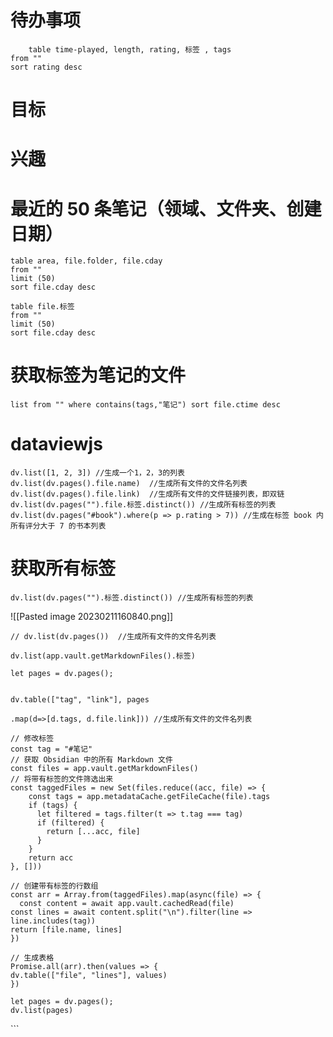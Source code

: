 
# 待办事项
```dataview
	table time-played, length, rating, 标签 , tags
from ""
sort rating desc
```


# 目标

# 兴趣

# 最近的 50 条笔记（领域、文件夹、创建日期）
```dataview
table area, file.folder, file.cday
from ""
limit (50)
sort file.cday desc
```
```dataview
table file.标签
from ""
limit (50)
sort file.cday desc
```

# 获取标签为笔记的文件
```dataview
list from "" where contains(tags,"笔记") sort file.ctime desc
```

# dataviewjs
```dataviewjs
dv.list([1, 2, 3]) //生成一个1，2，3的列表
dv.list(dv.pages().file.name)  //生成所有文件的文件名列表
dv.list(dv.pages().file.link)  //生成所有文件的文件链接列表，即双链
dv.list(dv.pages("").file.标签.distinct()) //生成所有标签的列表
dv.list(dv.pages("#book").where(p => p.rating > 7)) //生成在标签 book 内所有评分大于 7 的书本列表
```
# 获取所有标签
```dataviewjs
dv.list(dv.pages("").标签.distinct()) //生成所有标签的列表

```

![[Pasted image 20230211160840.png]]


```dataviewjs
// dv.list(dv.pages())  //生成所有文件的文件名列表

dv.list(app.vault.getMarkdownFiles().标签)
```
```dataviewjs
let pages = dv.pages();


dv.table(["tag", "link"], pages

.map(d=>[d.tags, d.file.link])) //生成所有文件的文件名列表
```


```dataviewjs
// 修改标签
const tag = "#笔记"
// 获取 Obsidian 中的所有 Markdown 文件
const files = app.vault.getMarkdownFiles()
// 将带有标签的文件筛选出来
const taggedFiles = new Set(files.reduce((acc, file) => {
    const tags = app.metadataCache.getFileCache(file).tags
    if (tags) {
      let filtered = tags.filter(t => t.tag === tag)
      if (filtered) {
        return [...acc, file]
      }
    }
    return acc
}, []))

// 创建带有标签的行数组
const arr = Array.from(taggedFiles).map(async(file) => {
  const content = await app.vault.cachedRead(file)
const lines = await content.split("\n").filter(line => line.includes(tag))
return [file.name, lines]
})

// 生成表格
Promise.all(arr).then(values => {
dv.table(["file", "lines"], values)
})
````



```dataviewjs
let pages = dv.pages();
dv.list(pages)

```

​```

